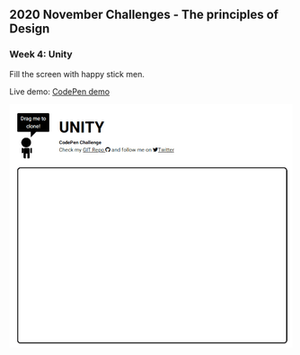 ## 2020 November Challenges - The principles of Design
### Week 4: Unity

Fill the screen with happy stick men. 

Live demo: [CodePen demo](https://codepen.io/panvicka/pen/ExgYJmx)


 ![stick men](screen_gif.gif)
